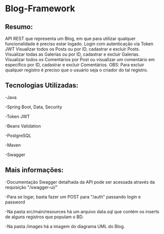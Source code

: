 # Blog-Framework

## Resumo:
API REST que representa um Blog, em que para utilizar qualquer funcionalidade é preciso estar logado.
Login com autenticação via Token JWT
Visualizar todos os Posts ou por ID, cadastrar e excluir Posts.
Visualizar todas as Galerias ou por ID, cadastrar e excluir Galerias.
Visualizar todos os Comentários por Post ou visualizar um comentário em específico por ID, cadastrar e excluir Comentários.
OBS: Para excluir qualquer registro é preciso que o usuário seja o criador do tal registro.

## Tecnologias Utilizadas:
-Java

-Spring Boot, Data, Security

-Token JWT

-Beans Validation

-PostgreSQL

-Maven

-Swagger

## Mais informações:
-Documentação Swagger detalhada da API pode ser acessada através da requisição "/swagger-ui/"

-Para se logar, basta fazer um POST para "/auth" passando login e password

-Na pasta src/main/resources há um arquivo data.sql que contém os inserts de alguns registros que populam o BD.

-Na pasta /images há a imagem do diagrama UML do Blog.

